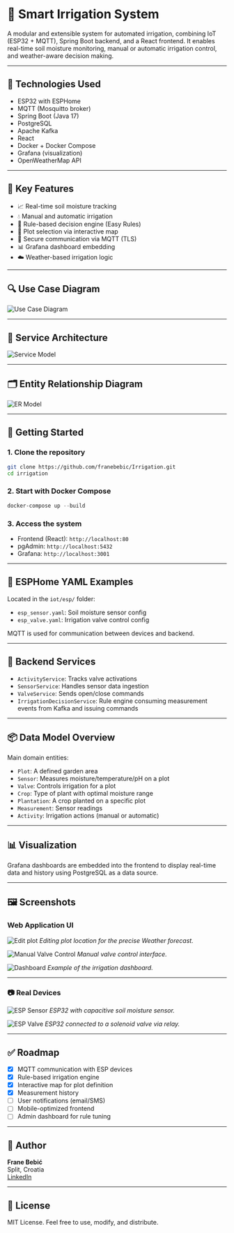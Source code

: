 # 🌱 Smart Irrigation System

A modular and extensible system for automated irrigation, combining IoT (ESP32 + MQTT), Spring Boot backend, and a React frontend. It enables real-time soil moisture monitoring, manual or automatic irrigation control, and weather-aware decision making.

---

## 📌 Technologies Used

- ESP32 with ESPHome
- MQTT (Mosquitto broker)
- Spring Boot (Java 17)
- PostgreSQL
- Apache Kafka
- React
- Docker + Docker Compose
- Grafana (visualization)
- OpenWeatherMap API

---

## 🎯 Key Features

- 📈 Real-time soil moisture tracking
- 💧 Manual and automatic irrigation
- 🧠 Rule-based decision engine (Easy Rules)
- 📍 Plot selection via interactive map
- 🔄 Secure communication via MQTT (TLS)
- 📊 Grafana dashboard embedding
- ☁️ Weather-based irrigation logic

---

## 🔍 Use Case Diagram

![Use Case Diagram](docs/diagrams/rendered/use-cases.png)

---

## 🧠 Service Architecture

![Service Model](docs/diagrams/rendered/service-model.png)

---

## 🗂️ Entity Relationship Diagram

![ER Model](docs/diagrams/rendered/er-model.png)

---

## 🏁 Getting Started

### 1. Clone the repository

```bash
git clone https://github.com/franebebic/Irrigation.git
cd irrigation
```

### 2. Start with Docker Compose

```powershell
docker-compose up --build
```

### 3. Access the system

- Frontend (React): `http://localhost:80`
- pgAdmin: `http://localhost:5432`
- Grafana: `http://localhost:3001`

---

## 📡 ESPHome YAML Examples

Located in the `iot/esp/` folder:

- `esp_sensor.yaml`: Soil moisture sensor config
- `esp_valve.yaml`: Irrigation valve control config

MQTT is used for communication between devices and backend.

---

## 📘 Backend Services

- `ActivityService`: Tracks valve activations
- `SensorService`: Handles sensor data ingestion
- `ValveService`: Sends open/close commands
- `IrrigationDecisionService`: Rule engine consuming measurement events from Kafka and issuing commands

---

## 📦 Data Model Overview

Main domain entities:

- `Plot`: A defined garden area
- `Sensor`: Measures moisture/temperature/pH on a plot
- `Valve`: Controls irrigation for a plot
- `Crop`: Type of plant with optimal moisture range
- `Plantation`: A crop planted on a specific plot
- `Measurement`: Sensor readings
- `Activity`: Irrigation actions (manual or automatic)

---

## 📊 Visualization

Grafana dashboards are embedded into the frontend to display real-time data and history using PostgreSQL as a data source.

---

## 🖼️ Screenshots

### Web Application UI
![Edit plot](docs/screenshots/edit_plot.png)
*Editing plot location for the precise Weather forecast.*

![Manual Valve Control](docs/screenshots/manual_valve.png)
*Manual valve control interface.*

![Dashboard](docs/screenshots/dashboard.png)
*Example of the irrigation dashboard.*

---

### 📷 Real Devices

![ESP Sensor](docs/screenshots/esp_sensor.jpg)
*ESP32 with capacitive soil moisture sensor.*

![ESP Valve](docs/screenshots/esp_valve_on.jpg)
*ESP32 connected to a solenoid valve via relay.*

---

## ✅ Roadmap

- [x] MQTT communication with ESP devices
- [x] Rule-based irrigation engine
- [x] Interactive map for plot definition
- [x] Measurement history
- [ ] User notifications (email/SMS)
- [ ] Mobile-optimized frontend
- [ ] Admin dashboard for rule tuning

---

## 👤 Author

**Frane Bebić**  
Split, Croatia  
[LinkedIn](https://www.linkedin.com/in/frane-bebic)

---

## 📄 License

MIT License. Feel free to use, modify, and distribute.